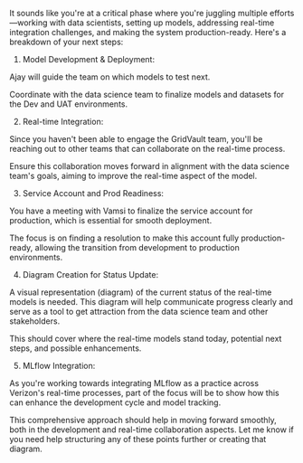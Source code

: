 It sounds like you're at a critical phase where you're juggling multiple efforts—working with data scientists, setting up models, addressing real-time integration challenges, and making the system production-ready. Here's a breakdown of your next steps:

1. Model Development & Deployment:

Ajay will guide the team on which models to test next.

Coordinate with the data science team to finalize models and datasets for the Dev and UAT environments.



2. Real-time Integration:

Since you haven't been able to engage the GridVault team, you'll be reaching out to other teams that can collaborate on the real-time process.

Ensure this collaboration moves forward in alignment with the data science team's goals, aiming to improve the real-time aspect of the model.



3. Service Account and Prod Readiness:

You have a meeting with Vamsi to finalize the service account for production, which is essential for smooth deployment.

The focus is on finding a resolution to make this account fully production-ready, allowing the transition from development to production environments.



4. Diagram Creation for Status Update:

A visual representation (diagram) of the current status of the real-time models is needed. This diagram will help communicate progress clearly and serve as a tool to get attraction from the data science team and other stakeholders.

This should cover where the real-time models stand today, potential next steps, and possible enhancements.



5. MLflow Integration:

As you're working towards integrating MLflow as a practice across Verizon's real-time processes, part of the focus will be to show how this can enhance the development cycle and model tracking.




This comprehensive approach should help in moving forward smoothly, both in the development and real-time collaboration aspects. Let me know if you need help structuring any of these points further or creating that diagram.
